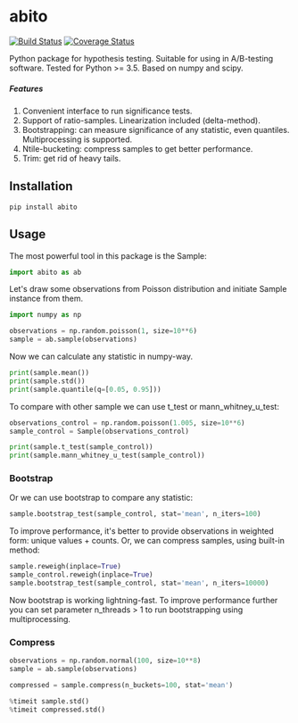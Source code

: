 # abito
[![Build Status](https://travis-ci.com/avito-tech/abito.svg?branch=master)](https://travis-ci.com/avito-tech/abito)
[![Coverage Status](https://coveralls.io/repos/github/avito-tech/abito/badge.svg?branch=master)](https://coveralls.io/github/avito-tech/abito?branch=master)

Python package for hypothesis testing. Suitable for using in A/B-testing software.
Tested for Python >= 3.5. Based on numpy and scipy.

##### Features
1. Convenient interface to run significance tests.
2. Support of ratio-samples. Linearization included (delta-method).
3. Bootstrapping: can measure significance of any statistic, even quantiles. Multiprocessing is supported.
4. Ntile-bucketing: compress samples to get better performance.
5. Trim: get rid of heavy tails.


## Installation
```
pip install abito
```

## Usage

The most powerful tool in this package is the Sample:
```python
import abito as ab
```

Let's draw some observations from Poisson distribution and initiate Sample instance from them.
```python
import numpy as np

observations = np.random.poisson(1, size=10**6)
sample = ab.sample(observations)
```

Now we can calculate any statistic in numpy-way.
```python
print(sample.mean())
print(sample.std())
print(sample.quantile(q=[0.05, 0.95]))
```

To compare with other sample we can use t_test or mann_whitney_u_test:
```python
observations_control = np.random.poisson(1.005, size=10**6)
sample_control = Sample(observations_control)

print(sample.t_test(sample_control))
print(sample.mann_whitney_u_test(sample_control))
```

### Bootstrap
Or we can use bootstrap to compare any statistic:
```python
sample.bootstrap_test(sample_control, stat='mean', n_iters=100)
```

To improve performance, it's better to provide observations in weighted form: unique values + counts. Or, we can compress samples, using built-in method:
```python
sample.reweigh(inplace=True)
sample_control.reweigh(inplace=True)
sample.bootstrap_test(sample_control, stat='mean', n_iters=10000)
```
Now bootstrap is working lightning-fast. To improve performance further you can set parameter n_threads > 1 to run bootstrapping using multiprocessing.

### Compress
```python
observations = np.random.normal(100, size=10**8)
sample = ab.sample(observations)

compressed = sample.compress(n_buckets=100, stat='mean')

%timeit sample.std()
%timeit compressed.std()
```